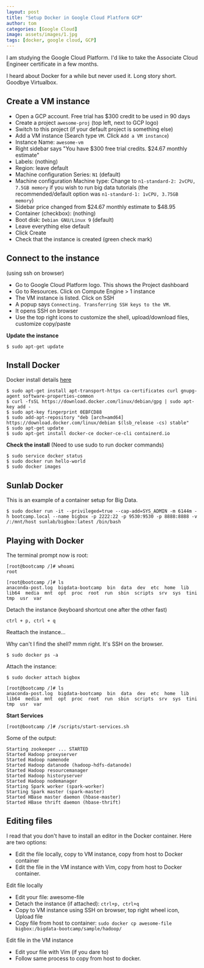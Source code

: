 ```yaml
---
layout: post
title: "Setup Docker in Google Cloud Platform GCP"
author: tom
categories: [Google Cloud]
image: assets/images/1.jpg
tags: [docker, google cloud, GCP]
---
```


I am studying the Google Cloud Platform. I'd like to take the Associate Cloud Engineer certificate in a few months.

I heard about Docker for a while but never used it. Long story short. Goodbye Virtualbox.

## Create a VM instance

* Open a GCP account. Free trial has $300 credit to be used in 90 days
* Create a project `awesome-proj` (top left, next to GCP logo)
* Switch to this project (if your default project is something else)
* Add a VM instance (Search type `VM`. Click `Add a VM instance`)
* Instance Name: `awesome-vm`
* Right sidebar says "You have $300 free trial credits. $24.67 monthly estimate"
* Labels: (nothing)
* Region: leave default
* Machine configuration Series: `N1` (default)
* Machine configuration Machine type: Change to `n1-standard-2: 2vCPU, 7.5GB memory` if you wish to run big data tutorials (the recommended/default option was `n1-standard-1: 1vCPU, 3.75GB memory`)
* Sidebar price changed from $24.67 monthly estimate to $48.95
* Container (checkbox): (nothing)
* Boot disk: `Debian GNU/Linux 9` (default)
* Leave everything else default
* Click Create
* Check that the instance is created (green check mark)

## Connect to the instance

(using ssh on browser)

* Go to Google Cloud Platform logo. This shows the Project dashboard
* Go to Resources. Click on Compute Engine > 1 instance
* The VM instance is listed. Click on SSH
* A popup says `Connecting. Transferring SSH keys to the VM.`
* It opens SSH on browser
* Use the top right icons to customize the shell, upload/download files, customize copy/paste

**Update the instance**

	$ sudo apt-get update

## Install Docker

Docker install details [here](https://docs.docker.com/engine/install/debian/)

	$ sudo apt-get install apt-transport-https ca-certificates curl gnupg-agent software-properties-common
	$ curl -fsSL https://download.docker.com/linux/debian/gpg | sudo apt-key add -
	$ sudo apt-key fingerprint 0EBFCD88
	$ sudo add-apt-repository "deb [arch=amd64] https://download.docker.com/linux/debian $(lsb_release -cs) stable"
	$ sudo apt-get update
	$ sudo apt-get install docker-ce docker-ce-cli containerd.io

**Check the install**
(Need to use sudo to run docker commands)

	$ sudo service docker status
	$ sudo docker run hello-world
	$ sudo docker images

## Sunlab Docker

This is an example of a container setup for Big Data.

	$ sudo docker run -it --privileged=true --cap-add=SYS_ADMIN -m 6144m -h bootcamp.local --name bigbox -p 2222:22 -p 9530:9530 -p 8888:8888 -v /:/mnt/host sunlab/bigbox:latest /bin/bash


## Playing with Docker

The terminal prompt now is root:

	[root@bootcamp /]# whoami
	root

	[root@bootcamp /]# ls
	anaconda-post.log  bigdata-bootcamp  bin  data  dev  etc  home  lib  lib64  media  mnt  opt  proc  root  run  sbin  scripts  srv  sys  tini  tmp  usr  var

Detach the instance (keyboard shortcut one after the other fast)

	ctrl + p, ctrl + q

Reattach the instance...

Why can't I find the shell? mmm right. It's SSH on the browser.

	$ sudo docker ps -a

Attach the instance:

	$ sudo docker attach bigbox

	[root@bootcamp /]# ls
	anaconda-post.log  bigdata-bootcamp  bin  data  dev  etc  home  lib  lib64  media  mnt  opt  proc  root  run  sbin  scripts  srv  sys  tini  tmp  usr  var

**Start Services**

	[root@bootcamp /]# /scripts/start-services.sh

Some of the output:

	Starting zookeeper ... STARTED
	Started Hadoop proxyserver
	Started Hadoop namenode
	Started Hadoop datanode (hadoop-hdfs-datanode)
	Started Hadoop resourcemanager
	Started Hadoop historyserver
	Started Hadoop nodemanager
	Starting Spark worker (spark-worker)
	Starting Spark master (spark-master)
	Started HBase master daemon (hbase-master)
	Started HBase thrift daemon (hbase-thrift)

## Editing files

I read that you don't have to install an editor in the Docker container. Here are two options:
* Edit the file locally, copy to VM instance, copy from host to Docker container
* Edit the file in the VM instance with Vim, copy from host to Docker container.

Edit file locally

* Edit your file: awesome-file
* Detach the instance (if attached): `ctrl+p, ctrl+q`
* Copy to VM instance using SSH on browser, top right wheel icon, Upload file
* Copy file from host to container: `sudo docker cp awesome-file bigbox:/bigdata-bootcamp/sample/hadoop/`

Edit file in the VM instance
* Edit your file with Vim (if you dare to)
* Follow same process to copy from host to docker.